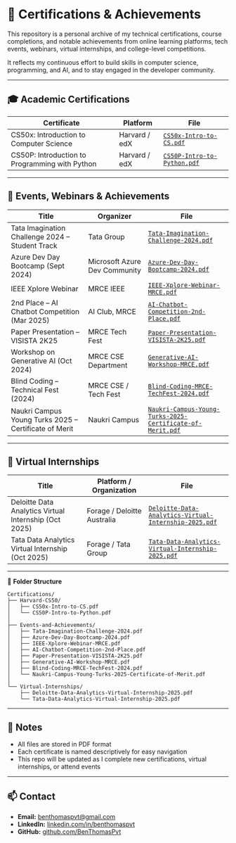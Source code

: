 # 📜 Certifications & Achievements

This repository is a personal archive of my technical certifications, course completions, and notable achievements from online learning platforms, tech events, webinars, virtual internships, and college-level competitions.

It reflects my continuous effort to build skills in computer science, programming, and AI, and to stay engaged in the developer community.

---

## 🎓 Academic Certifications

| Certificate                                    | Platform      | File                                                                  |
| ---------------------------------------------- | ------------- | --------------------------------------------------------------------- |
| CS50x: Introduction to Computer Science        | Harvard / edX | [`CS50x-Intro-to-CS.pdf`](Harvard-CS50/CS50x-Intro-to-CS.pdf)         |
| CS50P: Introduction to Programming with Python | Harvard / edX | [`CS50P-Intro-to-Python.pdf`](Harvard-CS50/CS50P-Intro-to-Python.pdf) |

---

## 🏅 Events, Webinars & Achievements

| Title                                                 | Organizer                     | File                                                                                                                                         |
| ----------------------------------------------------- | ----------------------------- | -------------------------------------------------------------------------------------------------------------------------------------------- |
| Tata Imagination Challenge 2024 – Student Track       | Tata Group                    | [`Tata-Imagination-Challenge-2024.pdf`](Events-and-Achievements/Tata-Imagination-Challenge-2024.pdf)                                         |
| Azure Dev Day Bootcamp (Sept 2024)                    | Microsoft Azure Dev Community | [`Azure-Dev-Day-Bootcamp-2024.pdf`](Events-and-Achievements/Azure-Dev-Day-Bootcamp-2024.pdf)                                                 |
| IEEE Xplore Webinar                                   | MRCE IEEE                     | [`IEEE-Xplore-Webinar-MRCE.pdf`](Events-and-Achievements/IEEE-Xplore-Webinar-MRCE.pdf)                                                       |
| 2nd Place – AI Chatbot Competition (Mar 2025)         | AI Club, MRCE                 | [`AI-Chatbot-Competition-2nd-Place.pdf`](Events-and-Achievements/AI-Chatbot-Competition-2nd-Place.pdf)                                       |
| Paper Presentation – VISISTA 2K25                     | MRCE Tech Fest                | [`Paper-Presentation-VISISTA-2K25.pdf`](Events-and-Achievements/Paper-Presentation-VISISTA-2K25.pdf)                                         |
| Workshop on Generative AI (Oct 2024)                  | MRCE CSE Department           | [`Generative-AI-Workshop-MRCE.pdf`](Events-and-Achievements/Generative-AI-Workshop-MRCE.pdf)                                                 |
| Blind Coding – Technical Fest (2024)                  | MRCE CSE / Tech Fest          | [`Blind-Coding-MRCE-TechFest-2024.pdf`](Events-and-Achievements/Blind-Coding-MRCE-TechFest-2024.pdf)                                         |
| Naukri Campus Young Turks 2025 – Certificate of Merit | Naukri Campus                 | [`Naukri-Campus-Young-Turks-2025-Certificate-of-Merit.pdf`](Events-and-Achievements/Naukri-Campus-Young-Turks-2025-Certificate-of-Merit.pdf) |

---

## 💼 Virtual Internships

| Title                                                 | Platform / Organization     | File                                                                                                                             |
| ----------------------------------------------------- | --------------------------- | -------------------------------------------------------------------------------------------------------------------------------- |
| Deloitte Data Analytics Virtual Internship (Oct 2025) | Forage / Deloitte Australia | [`Deloitte-Data-Analytics-Virtual-Internship-2025.pdf`](Virtual-Internships/Deloitte-Data-Analytics-Virtual-Internship-2025.pdf) |
| Tata Data Analytics Virtual Internship (Oct 2025)     | Forage / Tata Group         | [`Tata-Data-Analytics-Virtual-Internship-2025.pdf`](Virtual-Internships/Tata-Data-Analytics-Virtual-Internship-2025.pdf)         |

---

📁 **Folder Structure**

```
Certifications/
├── Harvard-CS50/
│   ├── CS50x-Intro-to-CS.pdf
│   └── CS50P-Intro-to-Python.pdf
│
├── Events-and-Achievements/
│   ├── Tata-Imagination-Challenge-2024.pdf
│   ├── Azure-Dev-Day-Bootcamp-2024.pdf
│   ├── IEEE-Xplore-Webinar-MRCE.pdf
│   ├── AI-Chatbot-Competition-2nd-Place.pdf
│   ├── Paper-Presentation-VISISTA-2K25.pdf
│   ├── Generative-AI-Workshop-MRCE.pdf
│   ├── Blind-Coding-MRCE-TechFest-2024.pdf
│   └── Naukri-Campus-Young-Turks-2025-Certificate-of-Merit.pdf
│
└── Virtual-Internships/
    ├── Deloitte-Data-Analytics-Virtual-Internship-2025.pdf
    └── Tata-Data-Analytics-Virtual-Internship-2025.pdf
```

---

## 🧠 Notes

* All files are stored in PDF format
* Each certificate is named descriptively for easy navigation
* This repo will be updated as I complete new certifications, virtual internships, or attend events

---

## 📫 Contact

* **Email:** [benthomaspvt@gmail.com](mailto:benthomaspvt@gmail.com)
* **LinkedIn:** [linkedin.com/in/benthomaspvt](https://linkedin.com/in/benthomaspvt)
* **GitHub:** [github.com/BenThomasPvt](https://github.com/BenThomasPvt)
